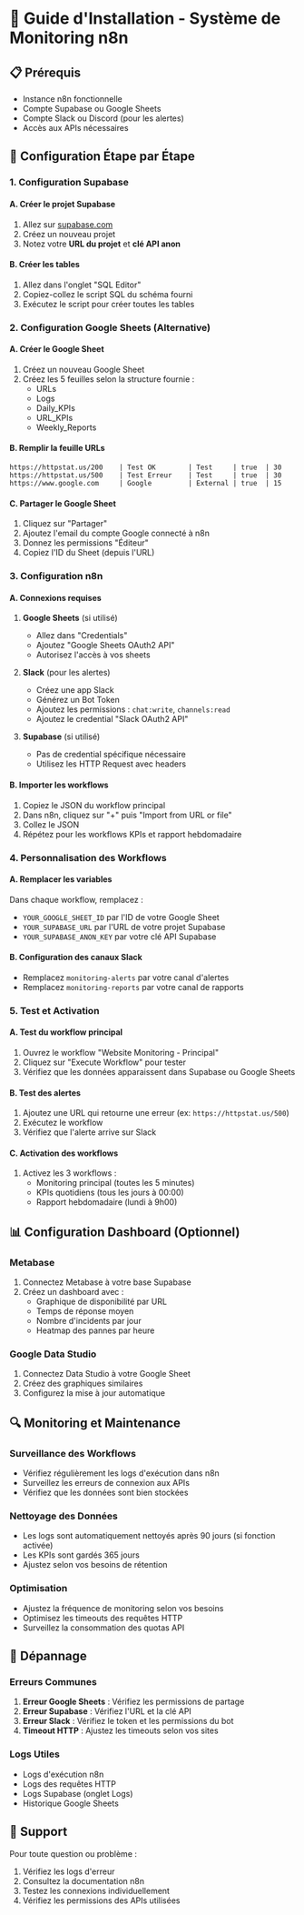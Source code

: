 # 🚀 Guide d'Installation - Système de Monitoring n8n

## 📋 Prérequis
- Instance n8n fonctionnelle
- Compte Supabase ou Google Sheets
- Compte Slack ou Discord (pour les alertes)
- Accès aux APIs nécessaires

## 🔧 Configuration Étape par Étape

### 1. Configuration Supabase

#### A. Créer le projet Supabase
1. Allez sur [supabase.com](https://supabase.com)
2. Créez un nouveau projet
3. Notez votre **URL du projet** et **clé API anon**

#### B. Créer les tables
1. Allez dans l'onglet "SQL Editor"
2. Copiez-collez le script SQL du schéma fourni
3. Exécutez le script pour créer toutes les tables

### 2. Configuration Google Sheets (Alternative)

#### A. Créer le Google Sheet
1. Créez un nouveau Google Sheet
2. Créez les 5 feuilles selon la structure fournie :
    - URLs
    - Logs
    - Daily_KPIs
    - URL_KPIs
    - Weekly_Reports

#### B. Remplir la feuille URLs
```
https://httpstat.us/200    | Test OK        | Test     | true  | 30
https://httpstat.us/500    | Test Erreur    | Test     | true  | 30
https://www.google.com     | Google         | External | true  | 15
```

#### C. Partager le Google Sheet
1. Cliquez sur "Partager"
2. Ajoutez l'email du compte Google connecté à n8n
3. Donnez les permissions "Éditeur"
4. Copiez l'ID du Sheet (depuis l'URL)

### 3. Configuration n8n

#### A. Connexions requises
1. **Google Sheets** (si utilisé)
    - Allez dans "Credentials"
    - Ajoutez "Google Sheets OAuth2 API"
    - Autorisez l'accès à vos sheets

2. **Slack** (pour les alertes)
    - Créez une app Slack
    - Générez un Bot Token
    - Ajoutez les permissions : `chat:write`, `channels:read`
    - Ajoutez le credential "Slack OAuth2 API"

3. **Supabase** (si utilisé)
    - Pas de credential spécifique nécessaire
    - Utilisez les HTTP Request avec headers

#### B. Importer les workflows
1. Copiez le JSON du workflow principal
2. Dans n8n, cliquez sur "+" puis "Import from URL or file"
3. Collez le JSON
4. Répétez pour les workflows KPIs et rapport hebdomadaire

### 4. Personnalisation des Workflows

#### A. Remplacer les variables
Dans chaque workflow, remplacez :
- `YOUR_GOOGLE_SHEET_ID` par l'ID de votre Google Sheet
- `YOUR_SUPABASE_URL` par l'URL de votre projet Supabase
- `YOUR_SUPABASE_ANON_KEY` par votre clé API Supabase

#### B. Configuration des canaux Slack
- Remplacez `monitoring-alerts` par votre canal d'alertes
- Remplacez `monitoring-reports` par votre canal de rapports

### 5. Test et Activation

#### A. Test du workflow principal
1. Ouvrez le workflow "Website Monitoring - Principal"
2. Cliquez sur "Execute Workflow" pour tester
3. Vérifiez que les données apparaissent dans Supabase ou Google Sheets

#### B. Test des alertes
1. Ajoutez une URL qui retourne une erreur (ex: `https://httpstat.us/500`)
2. Exécutez le workflow
3. Vérifiez que l'alerte arrive sur Slack

#### C. Activation des workflows
1. Activez les 3 workflows :
    - Monitoring principal (toutes les 5 minutes)
    - KPIs quotidiens (tous les jours à 00:00)
    - Rapport hebdomadaire (lundi à 9h00)

## 📊 Configuration Dashboard (Optionnel)

### Metabase
1. Connectez Metabase à votre base Supabase
2. Créez un dashboard avec :
    - Graphique de disponibilité par URL
    - Temps de réponse moyen
    - Nombre d'incidents par jour
    - Heatmap des pannes par heure

### Google Data Studio
1. Connectez Data Studio à votre Google Sheet
2. Créez des graphiques similaires
3. Configurez la mise à jour automatique

## 🔍 Monitoring et Maintenance

### Surveillance des Workflows
- Vérifiez régulièrement les logs d'exécution dans n8n
- Surveillez les erreurs de connexion aux APIs
- Vérifiez que les données sont bien stockées

### Nettoyage des Données
- Les logs sont automatiquement nettoyés après 90 jours (si fonction activée)
- Les KPIs sont gardés 365 jours
- Ajustez selon vos besoins de rétention

### Optimisation
- Ajustez la fréquence de monitoring selon vos besoins
- Optimisez les timeouts des requêtes HTTP
- Surveillez la consommation des quotas API

## 🚨 Dépannage

### Erreurs Communes
1. **Erreur Google Sheets** : Vérifiez les permissions de partage
2. **Erreur Supabase** : Vérifiez l'URL et la clé API
3. **Erreur Slack** : Vérifiez le token et les permissions du bot
4. **Timeout HTTP** : Ajustez les timeouts selon vos sites

### Logs Utiles
- Logs d'exécution n8n
- Logs des requêtes HTTP
- Logs Supabase (onglet Logs)
- Historique Google Sheets

## 📧 Support
Pour toute question ou problème :
1. Vérifiez les logs d'erreur
2. Consultez la documentation n8n
3. Testez les connexions individuellement
4. Vérifiez les permissions des APIs utilisées